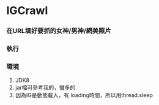 # IGCrawl

### 在URL填好要抓的女神/男神/網美照片

### 執行 

### 環境
1. JDK8
2. jar檔可參考我的，蠻多的
3. 因為IG是動態載入，有 loading時間，所以用thread.sleep
